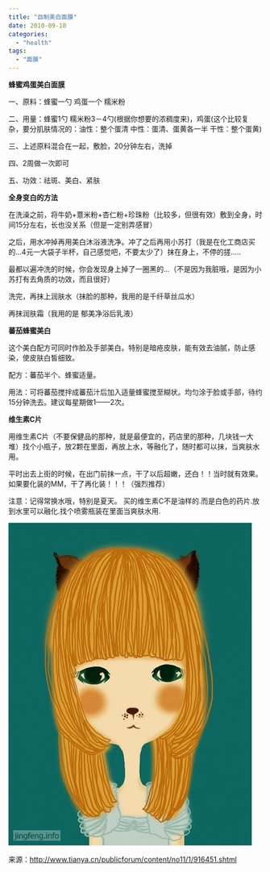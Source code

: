 ```yaml
---
title: "自制美白面膜"
date: 2010-09-10
categories: 
  - "health"
tags: 
  - "面膜"
---
```


**蜂蜜鸡蛋美白面膜**

一、原料：蜂蜜一勺 鸡蛋一个 糯米粉

二、用量：蜂蜜1勺 糯米粉3－4勺(根据你想要的浓稠度来)，鸡蛋(这个比较复杂，要分肌肤情况的：油性：整个蛋清 中性：蛋清、蛋黄各一半 干性：整个蛋黄)

三、上述原料混合在一起，敷脸，20分钟左右，洗掉

四、2周做一次即可

五、功效：祛斑、美白、紧肤

**全身变白的方法**

在洗澡之前，将牛奶+薏米粉+杏仁粉+珍珠粉（比较多，但很有效）敷到全身，时间15分左右，长也没关系（但是一定别弄感冒）

之后，用水冲掉再用美白沐浴液洗净。冲了之后再用小苏打（我是在化工商店买的...4元一大袋子半杯，自己感觉吧，不要太少了）抹在身上，不停的搓.....

最都以遍冲洗的时候，你会发现身上掉了一圈黑的...（不是因为我脏哦，是因为小苏打有去角质的功效，而且很好）

洗完，再抹上润肤水（抹脸的那种，我用的是千纤草丝瓜水）

再抹润肤霜（我用的是 郁美净浴后乳液）

**蕃茄蜂蜜美白**

这个美白配方可同时作脸及手部美白。特别是暗疮皮肤，能有效去油腻，防止感染，使皮肤白皙细致。

配方：蕃茄半个、蜂蜜适量。

用法：可将蕃茄搅拌成蕃茄汁后加入适量蜂蜜搅至糊状。均匀涂于脸或手部，待约15分钟洗去。建议每星期做1——2次。

**维生素C片**

用维生素C片（不要保健品的那种，就是最便宜的，药店里的那种，几块钱一大堆）找个小瓶子，放2颗在里面，再放上水，等融化了，随时都可以抹，当爽肤水用。

平时出去上街的时候，在出门前抹一点，干了以后超嫩，还白！！当时就有效果。如果要化装的MM，干了再化装！！！（强烈推荐）

注意：记得常换水哦，特别是夏天。 买的维生素C不是油样的.而是白色的药片.放到水里可以融化.找个喷雾瓶装在里面当爽肤水用.

![文章配图](images/5653327506_1d0fc18fa4_z.jpg)

来源：http://www.tianya.cn/publicforum/content/no11/1/916451.shtml
